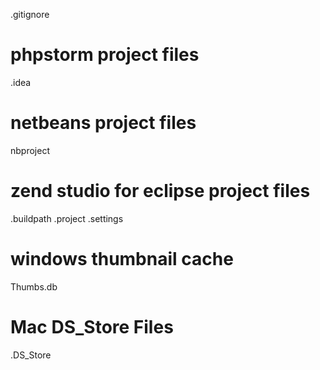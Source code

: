 .gitignore



# phpstorm project files
.idea

# netbeans project files
nbproject

# zend studio for eclipse project files
.buildpath
.project
.settings

# windows thumbnail cache
Thumbs.db

# Mac DS_Store Files
.DS_Store





